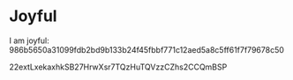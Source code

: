 # Joyful

I am joyful: 986b5650a31099fdb2bd9b133b24f45fbbf771c12aed5a8c5ff61f7f79678c50


22extLxekaxhkSB27HrwXsr7TQzHuTQVzzCZhs2CCQmBSP